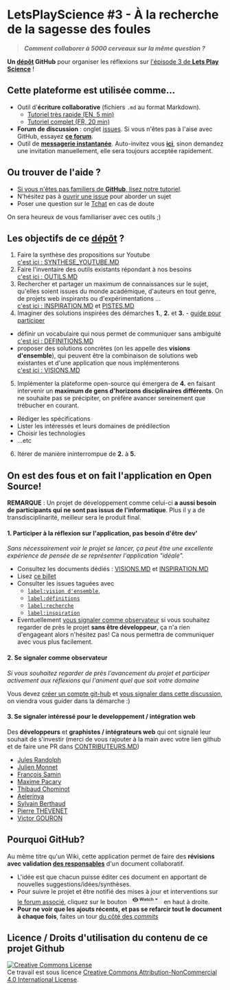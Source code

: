 <a name="hi"></a>
# LetsPlayScience #3 - À la recherche de la sagesse des foules

> ***Comment collaborer à 5000 cerveaux sur la même question ?***

**Un [dépôt](DEFINITIONS.MD#7.a) GitHub** pour organiser les réflexions sur [l'épisode 3 de **Lets Play Science**](https://youtu.be/noADnHKyRmc?list=PLl5zW0Z-tqm4FoZo7b0V2Rrysh3xuEAZv&t=22m06s) !

## Cette plateforme est utilisée comme...

* Outil d'**écriture collaborative** (fichiers `.md` au format Markdown).  
  - [Tutoriel très rapide (EN, 5 min)](http://www.remarq.io/articles/five-minutes-to-markdown-mastery/)
  - [Tutoriel complet (FR, 20 min)](http://blog.wax-o.com/2014/04/tutoriel-un-guide-pour-bien-commencer-avec-markdown/)
* **Forum de discussion** : onglet [issues](https://github.com/sveinburne/lets-play-science/issues). Si vous n'êtes pas à l'aise avec GitHub, essayez [**ce forum**](https://www.reddit.com/r/dirtylab/).
* Outil de [**messagerie instantanée**](https://dirtylab.slack.com). Auto-invitez vous [**ici**](http://gaelfoppolo.com/projets/dirtylab/slack/), sinon demandez une invitation manuellement, elle sera toujours acceptée rapidement.

## Ou trouver de l'aide ?

- [Si vous n'êtes pas familiers de **GitHub**, lisez notre tutoriel](HELP.MD).
- N'hésitez pas à [ouvrir une issue](https://github.com/sveinburne/lets-play-science/issues/new) pour aborder un sujet
- Poser une question sur le [Tchat](https://gitter.im/sveinburne/lets-play-science) en cas de doute

On sera heureux de vous familiariser avec ces outils ;)

## Les objectifs de ce [dépôt](DEFINITIONS.MD#7.a) ?

1. Faire la synthèse des propositions sur Youtube  
[c'est ici : SYNTHESE_YOUTUBE.MD](PRATIQUE/SYNTHESE_YOUTUBE.MD)
2. Faire l'inventaire des outils existants répondant à nos besoins  
[c'est ici : OUTILS.MD](PRATIQUE/OUTILS.MD)
3. Rechercher et partager un maximum de connaissances sur le sujet, qu'elles soient issues du monde académique, d'auteurs en tout genre, de projets web inspirants ou d'expérimentations ...  
[c'est ici : INSPIRATION.MD](THEORIE/INSPIRATION.MD) et [PISTES.MD](THEORIE/PISTES.MD)
4. Imaginer des solutions inspirées des démarches **1.**, **2.** et **3.** - [guide pour participer](https://github.com/sveinburne/lets-play-science/issues/11)
  - définir un vocabulaire qui nous permet de communiquer sans ambiguité  
  [c'est ici : DEFINITIONS.MD](DEFINITIONS.MD)
  - proposer des solutions concrètes (on les appelle des **visions d'ensemble**), qui peuvent être la combinaison de solutions web existantes et d'une application que nous implémenterons  
  [c'est ici : VISIONS.MD](PRATIQUE/VISIONS.MD)
5. Implémenter la plateforme open-source qui émergera de **4.** en faisant intervenir un **maximum de gens d'horizons disciplinaires différents**. On ne souhaite pas se précipiter, on préfère avancer sereinement que trébucher en courant.
  - Rédiger les spécifications
  - Lister les intéressés et leurs domaines de prédilection
  - Choisir les technologies
  - ...etc
6. Itérer de manière ininterrompue de **2.** à **5.**

<a name="OS"></a>
On est des fous et on fait l'application en Open Source!
----------------------------------------------------------
**REMARQUE** : Un projet de développement comme celui-ci **a aussi besoin de participants qui ne sont pas issus de l'informatique**. Plus il y a de transdisciplinarité, meilleur sera le produit final.

#### 1. Participer à la réflexion sur l'application, pas besoin d'être dev'
*Sans nécessairement voir le projet se lancer, ça peut être une excellente expérience de pensée de se représenter l'application "idéale".*

- Consultez les documents dédiés : [VISIONS.MD](PRATIQUE/VISIONS.MD) et [INSPIRATION.MD](THEORIE/INSPIRATION.MD)
- Lisez [ce billet](https://github.com/sveinburne/lets-play-science/issues/11)
- Consulter les issues taguées avec
  - [`label:vision d'ensemble`,](https://github.com/sveinburne/lets-play-science/issues?utf8=%E2%9C%93&q=+is%3Aissue+label%3A%22vision+d%27ensemble%22+)
  - [`label:définitions`](https://github.com/sveinburne/lets-play-science/issues?q=is%3Aissue+label%3Ad%C3%A9finitions)
  - [`label:recherche`](https://github.com/sveinburne/lets-play-science/issues?utf8=%E2%9C%93&q=is%3Aissue+label%3Arecherche+)  
  - [`label:inspiration`](https://github.com/sveinburne/lets-play-science/issues?utf8=%E2%9C%93&q=+is%3Aissue+label%3Ainspiration+)  
- Eventuellement [vous signaler comme observateur](#observer) si vous souhaitez regarder de près le projet **sans être développeur**, ça n'a rien d'engageant alors n'hésitez pas! Ca nous permettra de communiquer avec vous plus facilement.



<a name="observer"></a>
#### 2. Se signaler comme observateur
*Si vous souhaitez regarder de près l'avancement du projet et participer activement aux réflexions qui l'animent quel que soit votre domaine*

Vous devez [créer un compte git-hub](https://github.com/join) et [vous signaler dans cette discussion](https://github.com/sveinburne/lets-play-science/issues/37), on viendra vous guider dans la démarche :)

#### 3. Se signaler intéressé pour le developpement / intégration web

Des **développeurs** et **graphistes / intégrateurs web** qui ont signalé leur souhait de s'investir (merci de vous rajouter à la main avec votre lien github et de faire une PR dans [CONTRIBUTEURS.MD](CONTRIBUTEURS.MD))

- [Jules Randolph](https://github.com/sveinburne/)
- [Julien Monnet](https://github.com/Roxtarmy)
- [François Samin](https://github.com/fsamin/)
- [Maxime Pacary](https://github.com/Frosty-Z)
- [Thibaud Chominot](https://github.com/Phacocherman/)
- [Aelerinya](https://github.com/Aelerinya)
- [Sylvain Berthaud](https://github.com/akrib/)
- [Pierre THEVENET](https://github.com/Gophys)
- [Victor GOURON](https://github.com/hantropi)

Pourquoi GitHub?
----------------------------------------------------------
Au même titre qu'un Wiki, cette application permet de faire des **révisions avec validation [des responsables](https://github.com/sveinburne/lets-play-science/issues/1)** d'un document collaboratif.
- L'idée est que chacun puisse éditer ces document en apportant de nouvelles suggestions/idées/synthèses.
- Pour suivre le projet et être notifié des mises à jour et interventions sur [le forum associé](https://github.com/sveinburne/lets-play-science/issues), cliquez sur le bouton ![Watch](img/watch.png) en haut à droite.
- **Pour ne voir que les ajouts récents, et pas se refarcir tout le document à chaque fois**, faites un tour [du côté des *commits*](https://github.com/sveinburne/lets-play-science/commits/master)


Licence / Droits d'utilisation du contenu de ce projet Github
----------------------------------------------------------
<a rel="licence" href="http://creativecommons.org/licenses/by-nc/4.0/"><img alt="Creative Commons License" style="border-width:0" src="https://i.creativecommons.org/l/by-nc/4.0/88x31.png" /></a><br />Ce travail est sous licence <a rel="license" href="http://creativecommons.org/licenses/by-nc/4.0/">Creative Commons Attribution-NonCommercial 4.0 International License</a>.
